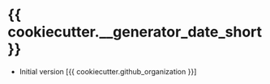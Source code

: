 # {{ cookiecutter.__generator_date_short }}

- Initial version [{{ cookiecutter.github_organization }}]

